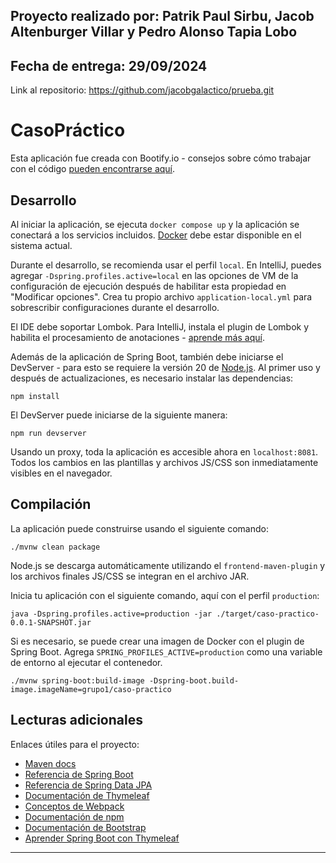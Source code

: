 Proyecto realizado por: Patrik Paul Sirbu, Jacob Altenburger Villar y Pedro Alonso Tapia Lobo
-------------------
Fecha de entrega: 29/09/2024
-------------------
Link al repositorio: https://github.com/jacobgalactico/prueba.git
# CasoPráctico

Esta aplicación fue creada con Bootify.io - consejos sobre cómo trabajar con el código [pueden encontrarse aquí](https://bootify.io/next-steps/).

## Desarrollo

Al iniciar la aplicación, se ejecuta `docker compose up` y la aplicación se conectará a los servicios incluidos. [Docker](https://www.docker.com/get-started/) debe estar disponible en el sistema actual.

Durante el desarrollo, se recomienda usar el perfil `local`. En IntelliJ, puedes agregar `-Dspring.profiles.active=local` en las opciones de VM de la configuración de ejecución después de habilitar esta propiedad en "Modificar opciones". Crea tu propio archivo `application-local.yml` para sobrescribir configuraciones durante el desarrollo.

El IDE debe soportar Lombok. Para IntelliJ, instala el plugin de Lombok y habilita el procesamiento de anotaciones - [aprende más aquí](https://bootify.io/next-steps/spring-boot-with-lombok.html).

Además de la aplicación de Spring Boot, también debe iniciarse el DevServer - para esto se requiere la versión 20 de [Node.js](https://nodejs.org/). Al primer uso y después de actualizaciones, es necesario instalar las dependencias:

```
npm install
```

El DevServer puede iniciarse de la siguiente manera:

```
npm run devserver
```

Usando un proxy, toda la aplicación es accesible ahora en `localhost:8081`. Todos los cambios en las plantillas y archivos JS/CSS son inmediatamente visibles en el navegador.

## Compilación

La aplicación puede construirse usando el siguiente comando:

```
./mvnw clean package
```

Node.js se descarga automáticamente utilizando el `frontend-maven-plugin` y los archivos finales JS/CSS se integran en el archivo JAR.

Inicia tu aplicación con el siguiente comando, aquí con el perfil `production`:

```
java -Dspring.profiles.active=production -jar ./target/caso-practico-0.0.1-SNAPSHOT.jar
```

Si es necesario, se puede crear una imagen de Docker con el plugin de Spring Boot. Agrega `SPRING_PROFILES_ACTIVE=production` como una variable de entorno al ejecutar el contenedor.

```
./mvnw spring-boot:build-image -Dspring-boot.build-image.imageName=grupo1/caso-practico
```

## Lecturas adicionales

Enlaces útiles para el proyecto:

- [Maven docs](https://maven.apache.org/guides/index.html)
- [Referencia de Spring Boot](https://docs.spring.io/spring-boot/docs/current/reference/htmlsingle/)
- [Referencia de Spring Data JPA](https://docs.spring.io/spring-data/jpa/reference/jpa.html)
- [Documentación de Thymeleaf](https://www.thymeleaf.org/documentation.html)
- [Conceptos de Webpack](https://webpack.js.org/concepts/)
- [Documentación de npm](https://docs.npmjs.com/)
- [Documentación de Bootstrap](https://getbootstrap.com/docs/5.3/getting-started/introduction/)
- [Aprender Spring Boot con Thymeleaf](https://www.wimdeblauwe.com/books/taming-thymeleaf/)

---


